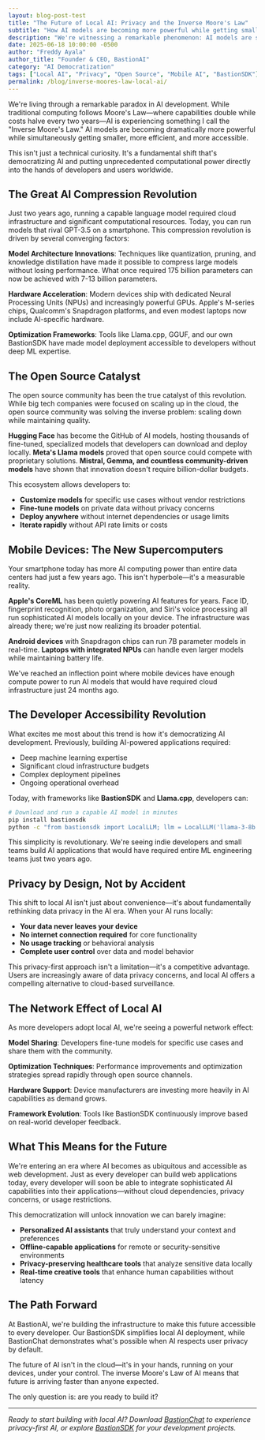 ```yaml
---
layout: blog-post-test
title: "The Future of Local AI: Privacy and the Inverse Moore's Law"
subtitle: "How AI models are becoming more powerful while getting smaller and more accessible"
description: "We're witnessing a remarkable phenomenon: AI models are simultaneously becoming more sophisticated and more compact. Thanks to the open source community and frameworks like BastionSDK and Llama.cpp, powerful AI is now accessible to every developer."
date: 2025-06-18 10:00:00 -0500
author: "Freddy Ayala"
author_title: "Founder & CEO, BastionAI"
category: "AI Democratization"
tags: ["Local AI", "Privacy", "Open Source", "Mobile AI", "BastionSDK"]
permalink: /blog/inverse-moores-law-local-ai/
---
```


We're living through a remarkable paradox in AI development. While traditional computing follows Moore's Law—where capabilities double while costs halve every two years—AI is experiencing something I call the "Inverse Moore's Law." AI models are becoming dramatically more powerful while simultaneously getting smaller, more efficient, and more accessible.

This isn't just a technical curiosity. It's a fundamental shift that's democratizing AI and putting unprecedented computational power directly into the hands of developers and users worldwide.

## The Great AI Compression Revolution

Just two years ago, running a capable language model required cloud infrastructure and significant computational resources. Today, you can run models that rival GPT-3.5 on a smartphone. This compression revolution is driven by several converging factors:

**Model Architecture Innovations**: Techniques like quantization, pruning, and knowledge distillation have made it possible to compress large models without losing performance. What once required 175 billion parameters can now be achieved with 7-13 billion parameters.

**Hardware Acceleration**: Modern devices ship with dedicated Neural Processing Units (NPUs) and increasingly powerful GPUs. Apple's M-series chips, Qualcomm's Snapdragon platforms, and even modest laptops now include AI-specific hardware.

**Optimization Frameworks**: Tools like Llama.cpp, GGUF, and our own BastionSDK have made model deployment accessible to developers without deep ML expertise.

## The Open Source Catalyst

The open source community has been the true catalyst of this revolution. While big tech companies were focused on scaling up in the cloud, the open source community was solving the inverse problem: scaling down while maintaining quality.

**Hugging Face** has become the GitHub of AI models, hosting thousands of fine-tuned, specialized models that developers can download and deploy locally. **Meta's Llama models** proved that open source could compete with proprietary solutions. **Mistral, Gemma, and countless community-driven models** have shown that innovation doesn't require billion-dollar budgets.

This ecosystem allows developers to:
- **Customize models** for specific use cases without vendor restrictions
- **Fine-tune models** on private data without privacy concerns  
- **Deploy anywhere** without internet dependencies or usage limits
- **Iterate rapidly** without API rate limits or costs

## Mobile Devices: The New Supercomputers

Your smartphone today has more AI computing power than entire data centers had just a few years ago. This isn't hyperbole—it's a measurable reality.

**Apple's CoreML** has been quietly powering AI features for years. Face ID, fingerprint recognition, photo organization, and Siri's voice processing all run sophisticated AI models locally on your device. The infrastructure was already there; we're just now realizing its broader potential.

**Android devices** with Snapdragon chips can run 7B parameter models in real-time. **Laptops with integrated NPUs** can handle even larger models while maintaining battery life.

We've reached an inflection point where mobile devices have enough compute power to run AI models that would have required cloud infrastructure just 24 months ago.

## The Developer Accessibility Revolution

What excites me most about this trend is how it's democratizing AI development. Previously, building AI-powered applications required:
- Deep machine learning expertise
- Significant cloud infrastructure budgets
- Complex deployment pipelines
- Ongoing operational overhead

Today, with frameworks like **BastionSDK** and **Llama.cpp**, developers can:

```bash
# Download and run a capable AI model in minutes
pip install bastionsdk
python -c "from bastionsdk import LocalLLM; llm = LocalLLM('llama-3-8b'); print(llm.chat('Hello!'))"
```

This simplicity is revolutionary. We're seeing indie developers and small teams build AI applications that would have required entire ML engineering teams just two years ago.

## Privacy by Design, Not by Accident

This shift to local AI isn't just about convenience—it's about fundamentally rethinking data privacy in the AI era. When your AI runs locally:

- **Your data never leaves your device**
- **No internet connection required** for core functionality
- **No usage tracking** or behavioral analysis
- **Complete user control** over data and model behavior

This privacy-first approach isn't a limitation—it's a competitive advantage. Users are increasingly aware of data privacy concerns, and local AI offers a compelling alternative to cloud-based surveillance.

## The Network Effect of Local AI

As more developers adopt local AI, we're seeing a powerful network effect:

**Model Sharing**: Developers fine-tune models for specific use cases and share them with the community.

**Optimization Techniques**: Performance improvements and optimization strategies spread rapidly through open source channels.

**Hardware Support**: Device manufacturers are investing more heavily in AI capabilities as demand grows.

**Framework Evolution**: Tools like BastionSDK continuously improve based on real-world developer feedback.

## What This Means for the Future

We're entering an era where AI becomes as ubiquitous and accessible as web development. Just as every developer can build web applications today, every developer will soon be able to integrate sophisticated AI capabilities into their applications—without cloud dependencies, privacy concerns, or usage restrictions.

This democratization will unlock innovation we can barely imagine:
- **Personalized AI assistants** that truly understand your context and preferences
- **Offline-capable applications** for remote or security-sensitive environments  
- **Privacy-preserving healthcare tools** that analyze sensitive data locally
- **Real-time creative tools** that enhance human capabilities without latency

## The Path Forward

At BastionAI, we're building the infrastructure to make this future accessible to every developer. Our BastionSDK simplifies local AI deployment, while BastionChat demonstrates what's possible when AI respects user privacy by default.

The future of AI isn't in the cloud—it's in your hands, running on your devices, under your control. The inverse Moore's Law of AI means that future is arriving faster than anyone expected.

The only question is: are you ready to build it?

---

*Ready to start building with local AI? Download [BastionChat](/products/bastion-chat/) to experience privacy-first AI, or explore [BastionSDK](mailto:bastionaisolutions@gmail.com?subject=BastionSDK%20Access&body=I'm%20interested%20in%20learning%20more%20about%20BastionSDK%20for%20local%20AI%20development.) for your development projects.* 
